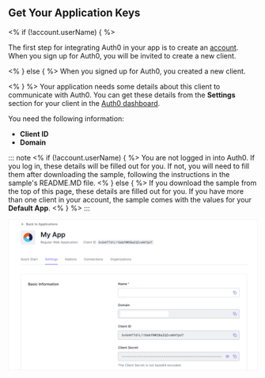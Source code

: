 ## Get Your Application Keys

<% if (!account.userName) { %>

  The first step for integrating Auth0 in your app is to create an [account](${manage_url}/login). When you sign up for Auth0, you will be invited to create a new client.

<% } else { %>
  When you signed up for Auth0, you created a new client.

<% } %>
  Your application needs some details about this client to communicate with Auth0. You can get these details from the **Settings** section for your client in the [Auth0 dashboard](${manage_url}/#/).

  You need the following information:
  * **Client ID**
  * **Domain**

  ::: note
<% if (!account.userName) { %>
  You are not logged in into Auth0. If you log in, these details will be filled out for you. If not, you will need to fill them after downloading the sample, following the instructions in the sample's README.MD file.
<% } else { %>
  If you download the sample from the top of this page, these details are filled out for you. If you have more than one client in your account, the sample comes with the values for your **Default App**.
<% } %>
  :::

  ![App Dashboard](/media/articles/dashboard/client_settings.png)